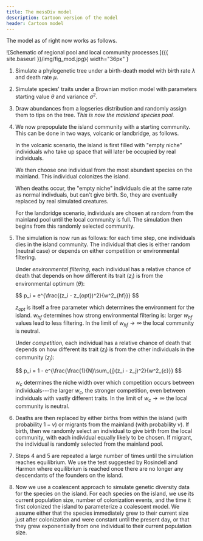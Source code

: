 ```yaml
---
title: The messDiv model
description: Cartoon version of the model
header: Cartoon model
---
```

The model as of right now works as follows.

![Schematic of regional pool and local community processes.]({{ site.baseurl }}/img/fig_mod.jpg){ width="36px" }

1. Simulate a phylogenetic tree under a birth-death model with birth rate $\lambda$ and death rate $\mu$.
2. Simulate species' traits under a Brownian motion model with parameters starting value $\theta$ and variance $\sigma^2$.
3. Draw abundances from a logseries distribution and randomly assign them to tips on the tree. *This is now the mainland species pool.*
4. We now prepopulate the island community with a starting community. This can be done in two ways, volcanic or landbridge, as follows.

    In the volcanic scenario, the island is first filled with "empty niche" individuals who take up space that will later be occupied by real individuals.

    We then choose one individual from the most abundant species on the mainland. This individual colonizes the island.

    When deaths occur, the "empty niche" individuals die at the same rate as normal indivduals, but can't give birth. So, they are eventually replaced by real simulated creatures.

    For the landbridge scenario, individuals are chosen at random from the mainland pool until the local community is full. The simulation then begins from this randomly selected community.
5. The simulation is now run as follows: for each time step, one individuals dies in the island community. The individual that dies is either random (neutral case) or depends on either competition or environmental filtering.
    
    Under *environmental filtering*, each individual has a relative chance of death that depends on how different its trait ($z_i$) is from the environmental optimum ($\theta$):

    <div>
    $$
    p_i = e^{\frac{(z_i - z_{opt})^2}{w^2_{hf}}}
    $$
    </div>

    $z_{opt}$ is itself a free parameter which determines the environment for the island. $w_{hf}$ determines how strong environmental filtering is: larger $w_{hf}$ values lead to less filtering. In the limit of $w_{hf} \rightarrow \infty$ the local community is neutral.
    
    Under *competition*, each individual has a relative chance of death that depends on how different its trait ($z_i$) is from the other individuals in the community ($z_j$):

    <div>
    $$
    p_i = 1 - e^{\frac{\frac{1}{N}\sum_{j}(z_i - z_j)^2}{w^2_{c}}}
    $$
    </div>

    $w_c$ determines the niche width over which competition occurs between individuals---the larger $w_c$, the stronger competition, even between individuals with vastly different traits. In the limit of $w_c \rightarrow \infty$ the local community is neutral.

6. Deaths are then replaced by either births from within the island (with probability $1-\nu$) or migrants from the mainland (with probability $\nu$). If birth, then we randomly select an individual to give birth from the local community, with each individual equally likely to be chosen. If migrant, the individual is randomly selected from the mainland pool.

7. Steps 4 and 5 are repeated a large number of times until the simulation reaches equilibrium. We use the test suggested by Rosindell and Harmon where equilibrium is reached once there are no longer any descendants of the founders on the island.

8. Now we use a coalescent approach to simulate genetic diversity data for the species on the island. For each species on the island, we use its current population size, number of colonization events, and the time it first colonized the island to parameterize a coalescent model. We assume either that the species immediately grew to their current size just after colonization and were constant until the present day, or that they grew exponentially from one individual to their current population size.
